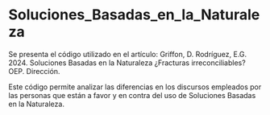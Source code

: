# Soluciones_Basadas_en_la_Naturaleza
Se presenta el código utilizado en el artículo:
Griffon, D. Rodríguez, E.G. 2024. Soluciones Basadas en la Naturaleza ¿Fracturas irreconciliables? OEP. Dirección.
 
Este código permite analizar las diferencias en los discursos empleados por las personas que están a favor y en contra del uso de Soluciones Basadas en la Naturaleza.

